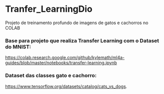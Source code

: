 # Tranfer_LearningDio
Projeto de treinamento profundo de imagens de gatos e cachorros no COLAB

### Base para projeto que realiza Transfer Learning com o Dataset do MNIST:
https://colab.research.google.com/github/kylemath/ml4a-guides/blob/master/notebooks/transfer-learning.ipynb

### Dataset das classes gato e cachorro:
https://www.tensorflow.org/datasets/catalog/cats_vs_dogs. 
